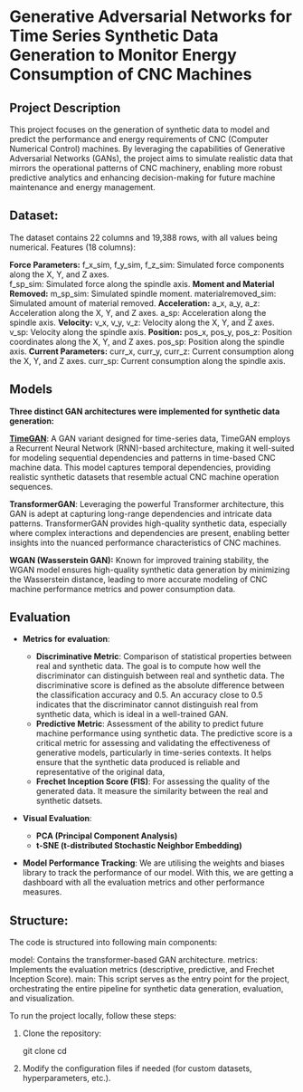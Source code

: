 # Generative Adversarial Networks for Time Series Synthetic Data Generation to Monitor Energy Consumption of CNC Machines

## Project Description
This project focuses on the generation of synthetic data to model and predict the performance and energy requirements of CNC (Computer Numerical Control) machines. By leveraging the capabilities of Generative Adversarial Networks (GANs), the project aims to simulate realistic data that mirrors the operational patterns of CNC machinery, enabling more robust predictive analytics and enhancing decision-making for future machine maintenance and energy management.

## Dataset:
The dataset contains 22 columns and 19,388 rows, with all values being numerical.
Features (18 columns):

**Force Parameters:**
f_x_sim, f_y_sim, f_z_sim: Simulated force components along the X, Y, and Z axes.  
f_sp_sim: Simulated force along the spindle axis.
**Moment and Material Removed:**
m_sp_sim: Simulated spindle moment.
materialremoved_sim: Simulated amount of material removed.
**Acceleration:**
a_x, a_y, a_z: Acceleration along the X, Y, and Z axes.
a_sp: Acceleration along the spindle axis.
**Velocity:**
v_x, v_y, v_z: Velocity along the X, Y, and Z axes.
v_sp: Velocity along the spindle axis.
**Position:**
pos_x, pos_y, pos_z: Position coordinates along the X, Y, and Z axes.
pos_sp: Position along the spindle axis.
**Current Parameters:**
curr_x, curr_y, curr_z: Current consumption along the X, Y, and Z axes.
curr_sp: Current consumption along the spindle axis.

## Models
**Three distinct GAN architectures were implemented for synthetic data generation:**

**[TimeGAN](https://github.com/jsyoon0823/TimeGAN)**: A GAN variant designed for time-series data, TimeGAN employs a Recurrent Neural Network (RNN)-based architecture, making it well-suited for modeling sequential dependencies and patterns in time-based CNC machine data. This model captures temporal dependencies, providing realistic synthetic datasets that resemble actual CNC machine operation sequences.

**TransformerGAN**: Leveraging the powerful Transformer architecture, this GAN is adept at capturing long-range dependencies and intricate data patterns. TransformerGAN provides high-quality synthetic data, especially where complex interactions and dependencies are present, enabling better insights into the nuanced performance characteristics of CNC machines.

**WGAN (Wasserstein GAN):** Known for improved training stability, the WGAN model ensures high-quality synthetic data generation by minimizing the Wasserstein distance, leading to more accurate modeling of CNC machine performance metrics and power consumption data.


## Evaluation
- **Metrics for evaluation**:
  - **Discriminative Metric**: Comparison of statistical properties between real and synthetic data. The goal is to compute  how well the discriminator can distinguish between real and synthetic data. The discriminative score is defined as the absolute difference between the classification accuracy and 0.5. An accuracy close to 0.5 indicates that the discriminator cannot distinguish real from synthetic data, which is ideal in a well-trained GAN.
  - **Predictive Metric**: Assessment of the ability to predict future machine performance using synthetic data. The predictive score is a critical metric for assessing and validating the effectiveness of generative models, particularly in time-series contexts. It helps ensure that the synthetic data produced is reliable and representative of the original data,
  - **Frechet Inception Score (FIS)**: For assessing the quality of the generated data. It measure the similarity between the real and synthetic datsets.

- **Visual Evaluation**:
  - **PCA (Principal Component Analysis)**
  - **t-SNE (t-distributed Stochastic Neighbor Embedding)**

- **Model Performance Tracking**: We are utilising the weights and biases library to track the performance of our model. With this, we are getting a dashboard with all the evaluation metrics and other performance measures.

## Structure:

The code is structured into following main components:

model: Contains the transformer-based GAN architecture.
metrics: Implements the evaluation metrics (descriptive, predictive, and Frechet Inception Score).
main: This script serves as the entry point for the project, orchestrating the entire pipeline for synthetic data generation, evaluation, and visualization.


To run the project locally, follow these steps:

1. Clone the repository:
   
   git clone <repository-url>
   cd <project-folder>

2. Modify the configuration files if needed (for custom datasets, hyperparameters, etc.).
